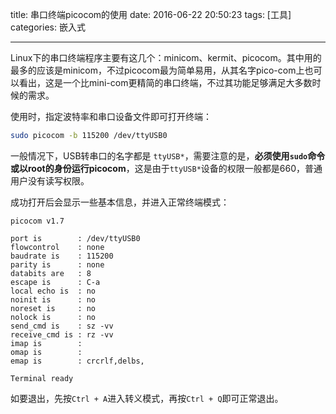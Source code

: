 title: 串口终端picocom的使用
date: 2016-06-22 20:50:23
tags: [工具]
categories: 嵌入式

---

Linux下的串口终端程序主要有这几个：minicom、kermit、picocom。其中用的最多的应该是minicom，不过picocom最为简单易用，从其名字pico-com上也可以看出，这是一个比mini-com更精简的串口终端，不过其功能足够满足大多数时候的需求。

使用时，指定波特率和串口设备文件即可打开终端：
```bash
sudo picocom -b 115200 /dev/ttyUSB0
```

<!--more-->

一般情况下，USB转串口的名字都是 `ttyUSB*`，需要注意的是，**必须使用`sudo`命令或以root的身份运行picocom**，这是由于`ttyUSB*`设备的权限一般都是660，普通用户没有读写权限。

成功打开后会显示一些基本信息，并进入正常终端模式：
```no-highlight
picocom v1.7

port is        : /dev/ttyUSB0
flowcontrol    : none
baudrate is    : 115200
parity is      : none
databits are   : 8
escape is      : C-a
local echo is  : no
noinit is      : no
noreset is     : no
nolock is      : no
send_cmd is    : sz -vv
receive_cmd is : rz -vv
imap is        : 
omap is        : 
emap is        : crcrlf,delbs,

Terminal ready

```

如要退出，先按`Ctrl + A`进入转义模式，再按`Ctrl + Q`即可正常退出。
